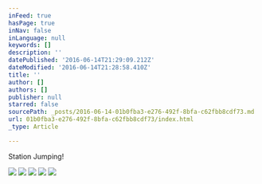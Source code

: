 ```yaml
---
inFeed: true
hasPage: true
inNav: false
inLanguage: null
keywords: []
description: ''
datePublished: '2016-06-14T21:29:09.212Z'
dateModified: '2016-06-14T21:28:58.410Z'
title: ''
author: []
authors: []
publisher: null
starred: false
sourcePath: _posts/2016-06-14-01b0fba3-e276-492f-8bfa-c62fbb8cdf73.md
url: 01b0fba3-e276-492f-8bfa-c62fbb8cdf73/index.html
_type: Article

---
```

Station Jumping!

  
![](https://the-grid-user-content.s3-us-west-2.amazonaws.com/ad8dc273-f03c-46e4-a143-6cb2e9f8e3b3.jpg)
![](https://the-grid-user-content.s3-us-west-2.amazonaws.com/e5c68097-8e52-4416-bf47-e34651eaf729.jpg)
![](https://the-grid-user-content.s3-us-west-2.amazonaws.com/d753524b-74f0-4d39-88f8-aeef3e492956.jpg)
![](https://the-grid-user-content.s3-us-west-2.amazonaws.com/dca00a4f-f589-403f-9caa-268e61f09837.jpg)
![](https://the-grid-user-content.s3-us-west-2.amazonaws.com/d81bfef6-1fd4-48a6-b044-48a1d042ba5c.jpg)